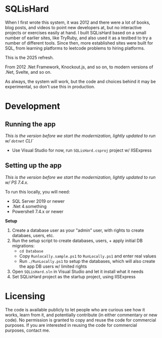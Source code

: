 # SQLisHard

When I first wrote this system, it was 2012 and there were a lot of books, blog posts, and videos to point new developers at, but no interactive projects or exercises easily at hand. I built SQLisHard based on a small number of earlier sites, like TryRuby, and also used it as a testbed to try a number of different tools. Since then, more established sites were built for SQL, from learning platforms to leetcode problems to hiring platforms. 

This is the 2025 refresh.

From 2012 .Net Framework, Knockout.js, and so on, to modern versions of .Net, Svelte, and so on.

As always, the system will work, but the code and choices behind it may be experimental, so don't use this in production.

# Development

## Running the app

_This is the version before we start the modernization, lightly updated to run w/ `dotnet` CLI`_

* Use Visual Studio for now, run `SQLisHard.csproj` project w/ IISExpress

## Setting up the app

_This is the version before we start the modernization, lightly updated to run w/ PS 7.4.x._

To run this locally, you will need:

- SQL Server 2019 or newer
- .Net 4.something
- Powershell 7.4.x or newer

**Setup**

1. Create a database user as your "admin" user, with rights to create databaes, users, etc.
2. Run the setup script to create databases, users, + apply initial DB migrations:
    * `cd Database`
    * Copy `Runlocally.sample.ps1` to `RunLocally.ps1` and enter real values
    * Run `./RunLocally.ps1` to setup the databases, which will also create the app DB users w/ limited rights
3. Open `SQLisHard.sln` in Visual Studio and let it install what it needs
4. Set SQLisHard project as the startup project, using IISExpress

Licensing
==========

The code is available publicly to let people who are curious see how it works, learn from it, and potentially contribute (in either commentary or new code). No permission is granted to copy and reuse the code for commercial purposes. If you are interested in reusing the code for commercial purposes, contact me.
